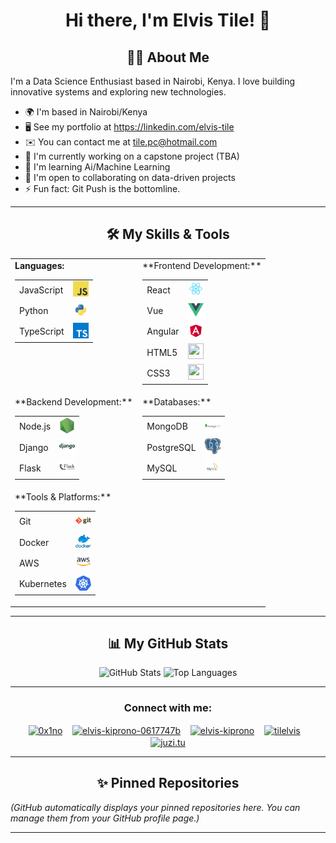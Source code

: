<h1 align="center">Hi there, I'm Elvis Tile! 👋</h1>

<!-- Optional: Add a cool banner image here -->
<!-- <p align="center">
  <img src="path/to/your/banner.gif" alt="Welcome Banner" width="600"/>
</p> -->

<h2 align="center">👨‍💻 About Me</h2>

I'm a Data Science Enthusiast based in Nairobi, Kenya. I love building innovative systems and exploring new technologies.

*   🌍 I'm based in Nairobi/Kenya
*   🖥️ See my portfolio at https://linkedin.com/elvis-tile
*   ✉️ You can contact me at tile.pc@hotmail.com
*   🚀 I'm currently working on a capstone project (TBA)
*   🧠 I'm learning Ai/Machine Learning 
*   🤝 I'm open to collaborating on data-driven projects
*   ⚡ Fun fact: Git Push is the bottomline.

---

<h2 align="center">🛠️ My Skills & Tools</h2>

<table>
  <tr>
    <td valign="top" width="50%">
      <strong>Languages:</strong>
      <table>
        <tr><td>JavaScript</td><td><img height="25" width="25" src="https://raw.githubusercontent.com/github/explore/80688e429a7d4ef2fca1e82350fe8e3517d3494d/topics/javascript/javascript.png"></td></tr>
        <tr><td>Python</td><td><img height="25" width="25" src="https://raw.githubusercontent.com/github/explore/80688e429a7d4ef2fca1e82350fe8e3517d3494d/topics/python/python.png"></td></tr>
        <tr><td>TypeScript</td><td><img height="25" width="25" src="https://raw.githubusercontent.com/github/explore/80688e429a7d4ef2fca1e82350fe8e3517d3494d/topics/typescript/typescript.png"></td></tr>
        <!-- Add more language icons/names -->
      </table>
    </td>
    <td valign="top" width="50%">
      **Frontend Development:**
      <table>
        <tr><td>React</td><td><img height="25" width="25" src="https://raw.githubusercontent.com/github/explore/80688e429a7d4ef2fca1e82350fe8e3517d3494d/topics/react/react.png"></td></tr>
        <tr><td>Vue</td><td><img height="25" width="25" src="https://raw.githubusercontent.com/github/explore/80688e429a7d4ef2fca1e82350fe8e3517d3494d/topics/vue/vue.png"></td></tr>
        <tr><td>Angular</td><td><img height="25" width="25" src="https://raw.githubusercontent.com/github/explore/80688e429a7d4ef2fca1e82350fe8e3517d3494d/topics/angular/angular.png"></td></tr>
        <tr><td>HTML5</td><td><img height="25" width="25" src="https://raw.githubusercontent.com/github/explore/80688e429a7d4ef2fca1e82350fe8e3517d3494d/topics/html5/html5.png"></td></tr>
        <tr><td>CSS3</td><td><img height="25" width="25" src="https://raw.githubusercontent.com/github/explore/80688e429a7d4ef2fca1e82350fe8e3517d3494d/topics/css3/css3.png"></td></tr>
        <!-- Add more frontend icons/names -->
      </table>
    </td>
  </tr>
  <tr>
    <td valign="top" width="50%">
      **Backend Development:**
      <table>
        <tr><td>Node.js</td><td><img height="25" width="25" src="https://raw.githubusercontent.com/github/explore/80688e429a7d4ef2fca1e82350fe8e3517d3494d/topics/nodejs/nodejs.png"></td></tr>
        <tr><td>Django</td><td><img height="25" width="25" src="https://raw.githubusercontent.com/github/explore/80688e429a7d4ef2fca1e82350fe8e3517d3494d/topics/django/django.png"></td></tr>
        <tr><td>Flask</td><td><img height="25" width="25" src="https://raw.githubusercontent.com/github/explore/80688e429a7d4ef2fca1e82350fe8e3517d3494d/topics/flask/flask.png"></td></tr>
        <!-- Add more backend icons/names -->
      </table>
    </td>
    <td valign="top" width="50%">
      **Databases:**
      <table>
        <tr><td>MongoDB</td><td><img height="25" width="25" src="https://raw.githubusercontent.com/github/explore/80688e429a7d4ef2fca1e82350fe8e3517d3494d/topics/mongodb/mongodb.png"></td></tr>
        <tr><td>PostgreSQL</td><td><img height="25" width="25" src="https://raw.githubusercontent.com/github/explore/80688e429a7d4ef2fca1e82350fe8e3517d3494d/topics/postgresql/postgresql.png"></td></tr>
        <tr><td>MySQL</td><td><img height="25" width="25" src="https://raw.githubusercontent.com/github/explore/80688e429a7d4ef2fca1e82350fe8e3517d3494d/topics/mysql/mysql.png"></td></tr>
        <!-- Add more database icons/names -->
      </table>
    </td>
  </tr>
  <tr>
    <td valign="top" colspan="2">
      **Tools & Platforms:**
      <table>
        <tr><td>Git</td><td><img height="25" width="25" src="https://raw.githubusercontent.com/github/explore/80688e429a7d4ef2fca1e82350fe8e3517d3494d/topics/git/git.png"></td></tr>
        <tr><td>Docker</td><td><img height="25" width="25" src="https://raw.githubusercontent.com/github/explore/80688e429a7d4ef2fca1e82350fe8e3517d3494d/topics/docker/docker.png"></td></tr>
        <tr><td>AWS</td><td><img height="25" width="25" src="https://raw.githubusercontent.com/github/explore/80688e429a7d4ef2fca1e82350fe8e3517d3494d/topics/aws/aws.png"></td></tr>
        <tr><td>Kubernetes</td><td><img height="25" width="25" src="https://raw.githubusercontent.com/github/explore/80688e429a7d4ef2fca1e82350fe8e3517d3494d/topics/kubernetes/kubernetes.png"></td></tr>
        <!-- Add more tool icons/names -->
      </table>
    </td>
  </tr>
</table>

---

<h2 align="center">📊 My GitHub Stats</h2>

<!-- Replace `elvis07jr` with your actual GitHub username -->
<p align="center">
  <img src="https://github-readme-stats.vercel.app/api?username=elvis07jr&show_icons=true&theme=radical" alt="GitHub Stats" />
  <img src="https://github-readme-stats.vercel.app/api/top-langs/?username=elvis07jr&layout=compact&theme=radical" alt="Top Languages" />
</p>

<!--
Other cool stats options:
- https://github.com/anuraghazra/github-readme-stats
- https://github.com/DenverCoder1/github-readme-streak-stats
- https://github.com/ashutosh00710/github-readme-activity-graph
-->

---

<h3 align="center">Connect with me:</h3>
<p align="center">
<a href="https://twitter.com/0x1no" target="blank"><img align="center" src="https://raw.githubusercontent.com/rahuldkjain/github-profile-readme-generator/master/src/images/icons/Social/twitter.svg" alt="0x1no" height="30" width="40" /></a>&nbsp;&nbsp;&nbsp;
<a href="https://linkedin.com/in/elvis-kiprono-0617747b" target="blank"><img align="center" src="https://raw.githubusercontent.com/rahuldkjain/github-profile-readme-generator/master/src/images/icons/Social/linked-in-alt.svg" alt="elvis-kiprono-0617747b" height="30" width="40" /></a>&nbsp;&nbsp;&nbsp;
<a href="https://stackoverflow.com/users/elvis-kiprono" target="blank"><img align="center" src="https://raw.githubusercontent.com/rahuldkjain/github-profile-readme-generator/master/src/images/icons/Social/stack-overflow.svg" alt="elvis-kiprono" height="30" width="40" /></a>&nbsp;&nbsp;&nbsp;
<a href="https://fb.com/tilelvis" target="blank"><img align="center" src="https://raw.githubusercontent.com/rahuldkjain/github-profile-readme-generator/master/src/images/icons/Social/facebook.svg" alt="tilelvis" height="30" width="40" /></a>&nbsp;&nbsp;&nbsp;
<a href="https://instagram.com/juzi.tu" target="blank"><img align="center" src="https://raw.githubusercontent.com/rahuldkjain/github-profile-readme-generator/master/src/images/icons/Social/instagram.svg" alt="juzi.tu" height="30" width="40" /></a>
</p>

---

<h2 align="center">✨ Pinned Repositories</h2>

*(GitHub automatically displays your pinned repositories here. You can manage them from your GitHub profile page.)*

---

<!-- Optional sections: -->
<!--
## 🌱 I'm Currently Learning
* ...
* ...

## 👯 I'm Looking to Collaborate On
* ...
* ...

## 🤔 I'm Looking for Help With
* ...
* ...

## 💬 Ask Me About
* ...
* ...

## 😄 Pronouns
* She/Her, He/Him, They/Them, etc.
-->

<!-- Support Me Button -->
<!--
<p align="left">
  <a href="https://www.buymeacoffee.com/yourusername" target="_blank">
    <img src="https://cdn.buymeacoffee.com/buttons/v2/default-yellow.png" alt="Buy Me A Coffee" style="height: 50px !important;width: 210px !important;" >
  </a>
</p>
-->
